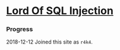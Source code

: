 # [Lord Of SQL Injection](https://los.eagle-jump.org/)
### Progress
2018-12-12 Joined this site as `r4k4`.  